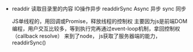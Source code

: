 - readdir
    读取目录里的内容  IO操作异步
    readdirSync   Async 异步   sync 同步

    JS单线程的，用回调或Promise，释放线程的控制权  主要因为js是前端DOM编程，用户交互比较多，等到执行完再通过event-loop机制，拿回控制权（callback resolve）
    来到了node， js获取了服务器端的能力，readdirSync()